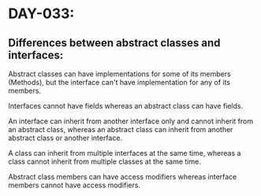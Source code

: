 # DAY-033:

## Differences between abstract classes and interfaces:

Abstract classes can have implementations for some of its members (Methods), but the interface can't have implementation for any of its members.

Interfaces cannot have fields whereas an abstract class can have fields.

An interface can inherit from another interface only and cannot inherit from an abstract class, whereas an abstract class can inherit from another abstract class or another interface.

A class can inherit from multiple interfaces at the same time, whereas a class cannot inherit from multiple classes at the same time.

Abstract class members can have access modifiers whereas interface members cannot have access modifiers.